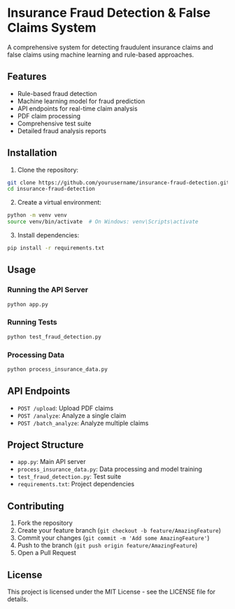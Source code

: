# Insurance Fraud Detection & False Claims System

A comprehensive system for detecting fraudulent insurance claims and false claims using machine learning and rule-based approaches.

## Features

- Rule-based fraud detection
- Machine learning model for fraud prediction
- API endpoints for real-time claim analysis
- PDF claim processing
- Comprehensive test suite
- Detailed fraud analysis reports

## Installation

1. Clone the repository:

```bash
git clone https://github.com/yourusername/insurance-fraud-detection.git
cd insurance-fraud-detection
```

2. Create a virtual environment:

```bash
python -m venv venv
source venv/bin/activate  # On Windows: venv\Scripts\activate
```

3. Install dependencies:

```bash
pip install -r requirements.txt
```

## Usage

### Running the API Server

```bash
python app.py
```

### Running Tests

```bash
python test_fraud_detection.py
```

### Processing Data

```bash
python process_insurance_data.py
```

## API Endpoints

- `POST /upload`: Upload PDF claims
- `POST /analyze`: Analyze a single claim
- `POST /batch_analyze`: Analyze multiple claims

## Project Structure

- `app.py`: Main API server
- `process_insurance_data.py`: Data processing and model training
- `test_fraud_detection.py`: Test suite
- `requirements.txt`: Project dependencies

## Contributing

1. Fork the repository
2. Create your feature branch (`git checkout -b feature/AmazingFeature`)
3. Commit your changes (`git commit -m 'Add some AmazingFeature'`)
4. Push to the branch (`git push origin feature/AmazingFeature`)
5. Open a Pull Request

## License

This project is licensed under the MIT License - see the LICENSE file for details.
